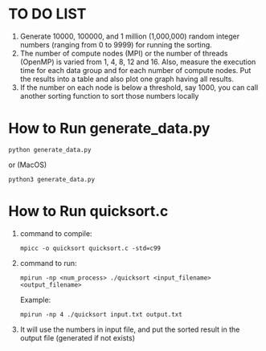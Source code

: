 # TO DO LIST

1. Generate 10000, 100000, and 1 million (1,000,000) random integer numbers
   (ranging from 0 to 9999) for running the sorting.
2. The number of compute nodes (MPI) or the number of threads (OpenMP) is
   varied from 1, 4, 8, 12 and 16. Also, measure the execution time for each data
   group and for each number of compute nodes. Put the results into a table and also
   plot one graph having all results.
3. If the number on each node is below a threshold, say 1000, you can call another
   sorting function to sort those numbers locally

# How to Run generate_data.py

```
python generate_data.py
```

or (MacOS)

```
python3 generate_data.py
```

# How to Run quicksort.c

1. command to compile:
   ```
   mpicc -o quicksort quicksort.c -std=c99
   ```
2. command to run:
   ```
   mpirun -np <num_process> ./quicksort <input_filename> <output_filename>
   ```
   Example:
   ```
   mpirun -np 4 ./quicksort input.txt output.txt
   ```
3. It will use the numbers in input file, and put the sorted result in the output file (generated if not exists)
